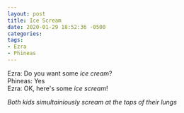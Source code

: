 ```yaml
---
layout: post
title: Ice Scream
date: 2020-01-29 18:52:36 -0500
categories:
tags:
- Ezra
- Phineas
---
```


Ezra: Do you want some _ice cream_?<br/>
Phineas: Yes<br/>
Ezra: OK, here's some _ice scream_!<br/>

_Both kids simultainiously scream at the tops of their lungs_

